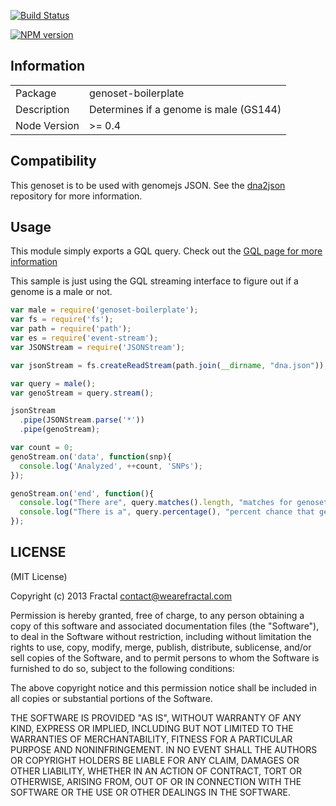 [![Build Status](https://travis-ci.org/genomejs/genoset-boilerplate.png?branch=master)](https://travis-ci.org/genomejs/genoset-boilerplate)

[![NPM version](https://badge.fury.io/js/genoset-boilerplate.png)](http://badge.fury.io/js/genoset-boilerplate)

## Information

<table>
<tr> 
<td>Package</td><td>genoset-boilerplate</td>
</tr>
<tr>
<td>Description</td>
<td>Determines if a genome is male (GS144)</td>
</tr>
<tr>
<td>Node Version</td>
<td>>= 0.4</td>
</tr>
</table>

## Compatibility

This genoset is to be used with genomejs JSON. See the [dna2json](https://github.com/genomejs/dna2json) repository for more information.

## Usage

This module simply exports a GQL query. Check out the [GQL page for more information](https://github.com/genomejs/gql)


This sample is just using the GQL streaming interface to figure out if a genome is a male or not.

```javascript
var male = require('genoset-boilerplate');
var fs = require('fs');
var path = require('path');
var es = require('event-stream');
var JSONStream = require('JSONStream');

var jsonStream = fs.createReadStream(path.join(__dirname, "dna.json"));

var query = male();
var genoStream = query.stream();

jsonStream
  .pipe(JSONStream.parse('*'))
  .pipe(genoStream);

var count = 0;
genoStream.on('data', function(snp){
  console.log('Analyzed', ++count, 'SNPs');
});

genoStream.on('end', function(){
  console.log("There are", query.matches().length, "matches for genoset 144");
  console.log("There is a", query.percentage(), "percent chance that genoset matches");
});
```

## LICENSE

(MIT License)

Copyright (c) 2013 Fractal <contact@wearefractal.com>

Permission is hereby granted, free of charge, to any person obtaining
a copy of this software and associated documentation files (the
"Software"), to deal in the Software without restriction, including
without limitation the rights to use, copy, modify, merge, publish,
distribute, sublicense, and/or sell copies of the Software, and to
permit persons to whom the Software is furnished to do so, subject to
the following conditions:

The above copyright notice and this permission notice shall be
included in all copies or substantial portions of the Software.

THE SOFTWARE IS PROVIDED "AS IS", WITHOUT WARRANTY OF ANY KIND,
EXPRESS OR IMPLIED, INCLUDING BUT NOT LIMITED TO THE WARRANTIES OF
MERCHANTABILITY, FITNESS FOR A PARTICULAR PURPOSE AND
NONINFRINGEMENT. IN NO EVENT SHALL THE AUTHORS OR COPYRIGHT HOLDERS BE
LIABLE FOR ANY CLAIM, DAMAGES OR OTHER LIABILITY, WHETHER IN AN ACTION
OF CONTRACT, TORT OR OTHERWISE, ARISING FROM, OUT OF OR IN CONNECTION
WITH THE SOFTWARE OR THE USE OR OTHER DEALINGS IN THE SOFTWARE.
